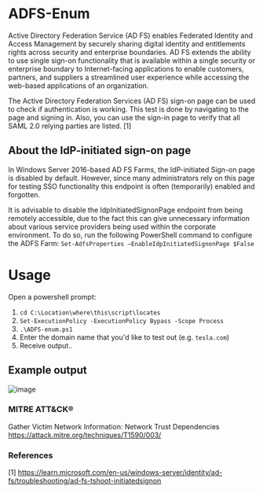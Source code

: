 # ADFS-Enum
Active Directory Federation Service (AD FS) enables Federated Identity and Access Management by securely sharing digital identity and entitlements rights across security and enterprise boundaries. AD FS extends the ability to use single sign-on functionality that is available within a single security or enterprise boundary to Internet-facing applications to enable customers, partners, and suppliers a streamlined user experience while accessing the web-based applications of an organization.

The Active Directory Federation Services (AD FS) sign-on page can be used to check if authentication is working. This test is done by navigating to the page and signing in. Also, you can use the sign-in page to verify that all SAML 2.0 relying parties are listed. [1] 

## About the IdP-initiated sign-on page
In Windows Server 2016-based AD FS Farms, the IdP-initiated Sign-on page is disabled by default. However, since many administrators rely on this page for testing SSO functionality this endpoint is often (temporarily) enabled and forgotten. 

It is advisable to disable the IdpInitiatedSignonPage endpoint from being remotely accessible, due to the fact this can give unnecessary information about various service providers being used within the corporate environment. To do so, run the following PowerShell command to configure the ADFS Farm:
```Set-AdfsProperties –EnableIdpInitiatedSignonPage $False```

# Usage
Open a powershell prompt:

1. ```cd C:\Location\where\this\script\locates```
2. ```Set-ExecutionPolicy -ExecutionPolicy Bypass -Scope Process```
3. ```.\ADFS-enum.ps1```
4. Enter the domain name that you'd like to test out (e.g. ```tesla.com```)
5. Receive output..

## Example output

![image](https://github.com/user-attachments/assets/0aa0b408-07f3-4bd2-8131-fb177c0ba577)

### MITRE ATT&CK® 
Gather Victim Network Information: Network Trust Dependencies
https://attack.mitre.org/techniques/T1590/003/ 

### References
[1] https://learn.microsoft.com/en-us/windows-server/identity/ad-fs/troubleshooting/ad-fs-tshoot-initiatedsignon



